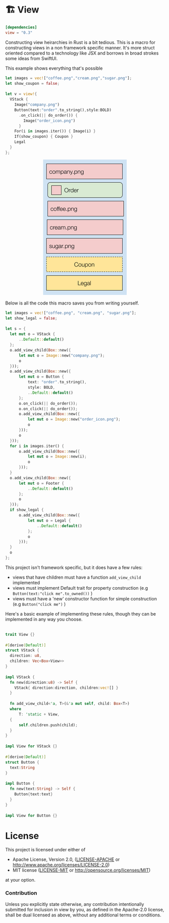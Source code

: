 # 🏗️ View

```toml
[dependencies]
view = "0.3"
```
Constructing view heirarchies in Rust is a bit tedious. This is a macro for constructing views in a non framework specific manner. It's more struct oriented compared to a technology like JSX and borrows in broad strokes some ideas from SwiftUI.

This example shows everything that's possible
```rust
let images = vec!["coffee.png","cream.png","sugar.png"];
let show_coupon = false;
​
let v = view!{
  VStack {
    Image("company.png") 
    Button(text:"order".to_string(),style:BOLD)
      .on_click(|| do_order()) { 
        Image("order_icon.png") 
      }
    For(i in images.iter()) { Image(i) }
    If(show_coupon) { Coupon }
    Legal
  }
};
```

<p align="center">
<img src="ui.png" float=right>
</p>

Below is all the code this macro saves you from writing yourself.

```rust
let images = vec!["coffee.png", "cream.png", "sugar.png"];
let show_legal = false;

let s = {
  let mut o = VStack {
      ..Default::default()
  };
  o.add_view_child(Box::new({
      let mut o = Image::new("company.png");
      o
  }));
  o.add_view_child(Box::new({
      let mut o = Button {
          text: "order".to_string(),
          style: BOLD,
          ..Default::default()
      };
      o.on_click(|| do_order());
      o.on_click(|| do_order());
      o.add_view_child(Box::new({
          let mut o = Image::new("order_icon.png");
          o
      }));
      o
  }));
  for i in images.iter() {
      o.add_view_child(Box::new({
          let mut o = Image::new(i);
          o
      }));
  }
  o.add_view_child(Box::new({
      let mut o = Footer {
          ..Default::default()
      };
      o
  }));
  if show_legal {
      o.add_view_child(Box::new({
          let mut o = Legal {
              ..Default::default()
          };
          o
      }));
  }
  o
};
```

This project isn't framework specific, but it does have a few rules:
* views that have children must have a function `add_view_child` implemented 
* views must implement Default trait for property construction (e.g `Button(text:"click me".to_owned())` )
* views must have a 'new' constructor function for simple construction (e.g `Button("click me")` )

Here's a basic example of implementing these rules, though they can be implemented in any way you choose.

```rust

trait View {}

#[derive(Default)]
struct VStack {
  direction: u8,
  children: Vec<Box<View>>
}

impl VStack {
  fn new(direction:u8) -> Self {
    VStack{ direction:direction, children:vec![] }
  }
  
  fn add_view_child<'a, T>(&'a mut self, child: Box<T>)
  where
      T: 'static + View,
  {
      self.children.push(child);
  }
}

impl View for VStack {}

#[derive(Default)]
struct Button {
  text:String
}

impl Button {
  fn new(text:String) -> Self {
    Button{text:text}
  }
}

impl View for Button {}
```

# License

This project is licensed under either of

 * Apache License, Version 2.0, ([LICENSE-APACHE](LICENSE-APACHE) or
   http://www.apache.org/licenses/LICENSE-2.0)
 * MIT license ([LICENSE-MIT](LICENSE-MIT) or
   http://opensource.org/licenses/MIT)

at your option.

### Contribution

Unless you explicitly state otherwise, any contribution intentionally submitted
for inclusion in view by you, as defined in the Apache-2.0 license, shall be
dual licensed as above, without any additional terms or conditions.
